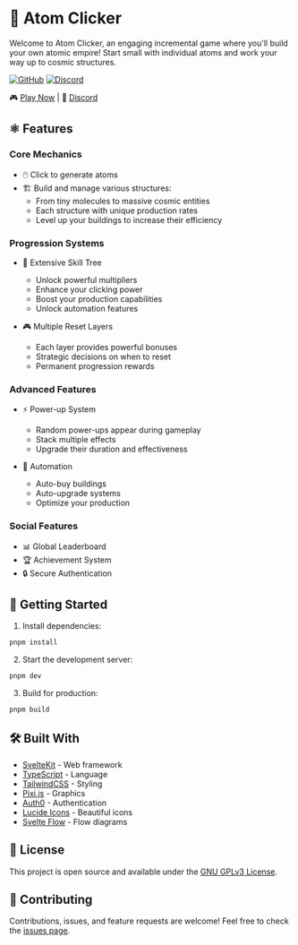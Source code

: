 # 🌟 Atom Clicker

Welcome to Atom Clicker, an engaging incremental game where you'll build your own atomic empire! Start small with individual atoms and work your way up to cosmic structures.

[![GitHub](https://img.shields.io/github/stars/Ayfri/Atom-Clicker-Svelte?style=social)](https://github.com/Ayfri/Atom-Clicker-Svelte)
[![Discord](https://img.shields.io/discord/YOUR_SERVER_ID?style=flat&logo=discord&logoColor=white&label=discord&color=5865F2)](https://discord.gg/BySjRNQ9Je)

🎮 [Play Now](https://atom-clicker.ayfri.com) | 💬 [Discord](https://discord.gg/BySjRNQ9Je)

## ⚛️ Features

### Core Mechanics
- 🖱️ Click to generate atoms
- 🏗️ Build and manage various structures:
  - From tiny molecules to massive cosmic entities
  - Each structure with unique production rates
  - Level up your buildings to increase their efficiency

### Progression Systems
- 🌳 Extensive Skill Tree
  - Unlock powerful multipliers
  - Enhance your clicking power
  - Boost your production capabilities
  - Unlock automation features

- 🎮 Multiple Reset Layers
  - Each layer provides powerful bonuses
  - Strategic decisions on when to reset
  - Permanent progression rewards

### Advanced Features
- ⚡ Power-up System
  - Random power-ups appear during gameplay
  - Stack multiple effects
  - Upgrade their duration and effectiveness

- 🤖 Automation
  - Auto-buy buildings
  - Auto-upgrade systems
  - Optimize your production

### Social Features
- 📊 Global Leaderboard
- 🏆 Achievement System
- 🔒 Secure Authentication

## 🚀 Getting Started

1. Install dependencies:
```bash
pnpm install
```

2. Start the development server:
```bash
pnpm dev
```

3. Build for production:
```bash
pnpm build
```

## 🛠️ Built With
- [SvelteKit](https://kit.svelte.dev/) - Web framework
- [TypeScript](https://www.typescriptlang.org/) - Language
- [TailwindCSS](https://tailwindcss.com/) - Styling
- [Pixi.js](https://pixijs.com/) - Graphics
- [Auth0](https://auth0.com/) - Authentication
- [Lucide Icons](https://lucide.dev) - Beautiful icons
- [Svelte Flow](https://svelteflow.dev) - Flow diagrams

## 📝 License
This project is open source and available under the [GNU GPLv3 License](LICENSE).

## 🤝 Contributing
Contributions, issues, and feature requests are welcome! Feel free to check the [issues page](https://github.com/Ayfri/Atom-Clicker-Svelte/issues).
